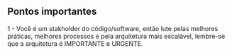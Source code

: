 ## Pontos importantes 
1 - Você é um  stakholder do código/software, então lute pelas melhores práticas, melhores processos e pela arquitetura mais escalável, lembre-se que a arquitetura é IMPORTANTE e URGENTE.